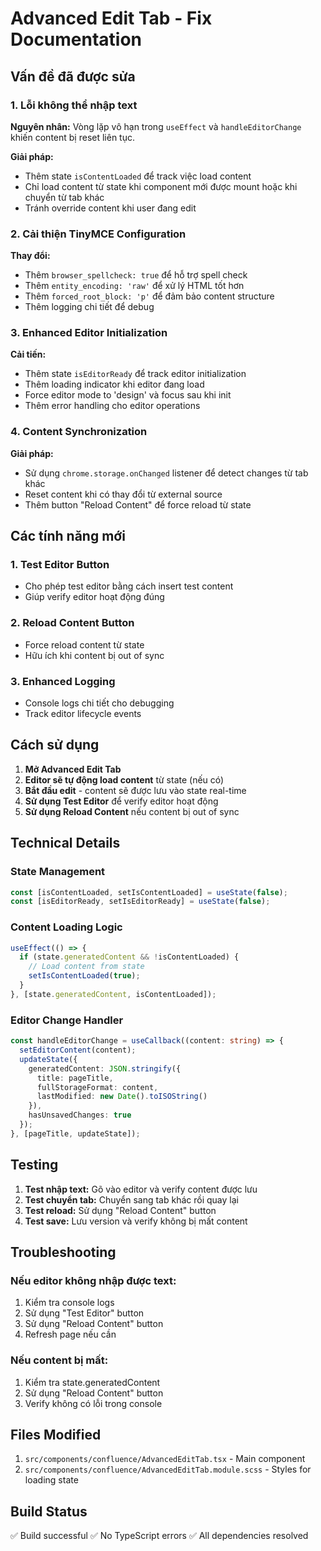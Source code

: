 # Advanced Edit Tab - Fix Documentation

## Vấn đề đã được sửa

### 1. Lỗi không thể nhập text
**Nguyên nhân:** Vòng lặp vô hạn trong `useEffect` và `handleEditorChange` khiến content bị reset liên tục.

**Giải pháp:**
- Thêm state `isContentLoaded` để track việc load content
- Chỉ load content từ state khi component mới được mount hoặc khi chuyển từ tab khác
- Tránh override content khi user đang edit

### 2. Cải thiện TinyMCE Configuration
**Thay đổi:**
- Thêm `browser_spellcheck: true` để hỗ trợ spell check
- Thêm `entity_encoding: 'raw'` để xử lý HTML tốt hơn
- Thêm `forced_root_block: 'p'` để đảm bảo content structure
- Thêm logging chi tiết để debug

### 3. Enhanced Editor Initialization
**Cải tiến:**
- Thêm state `isEditorReady` để track editor initialization
- Thêm loading indicator khi editor đang load
- Force editor mode to 'design' và focus sau khi init
- Thêm error handling cho editor operations

### 4. Content Synchronization
**Giải pháp:**
- Sử dụng `chrome.storage.onChanged` listener để detect changes từ tab khác
- Reset content khi có thay đổi từ external source
- Thêm button "Reload Content" để force reload từ state

## Các tính năng mới

### 1. Test Editor Button
- Cho phép test editor bằng cách insert test content
- Giúp verify editor hoạt động đúng

### 2. Reload Content Button
- Force reload content từ state
- Hữu ích khi content bị out of sync

### 3. Enhanced Logging
- Console logs chi tiết cho debugging
- Track editor lifecycle events

## Cách sử dụng

1. **Mở Advanced Edit Tab**
2. **Editor sẽ tự động load content** từ state (nếu có)
3. **Bắt đầu edit** - content sẽ được lưu vào state real-time
4. **Sử dụng Test Editor** để verify editor hoạt động
5. **Sử dụng Reload Content** nếu content bị out of sync

## Technical Details

### State Management
```typescript
const [isContentLoaded, setIsContentLoaded] = useState(false);
const [isEditorReady, setIsEditorReady] = useState(false);
```

### Content Loading Logic
```typescript
useEffect(() => {
  if (state.generatedContent && !isContentLoaded) {
    // Load content from state
    setIsContentLoaded(true);
  }
}, [state.generatedContent, isContentLoaded]);
```

### Editor Change Handler
```typescript
const handleEditorChange = useCallback((content: string) => {
  setEditorContent(content);
  updateState({
    generatedContent: JSON.stringify({
      title: pageTitle,
      fullStorageFormat: content,
      lastModified: new Date().toISOString()
    }),
    hasUnsavedChanges: true
  });
}, [pageTitle, updateState]);
```

## Testing

1. **Test nhập text:** Gõ vào editor và verify content được lưu
2. **Test chuyển tab:** Chuyển sang tab khác rồi quay lại
3. **Test reload:** Sử dụng "Reload Content" button
4. **Test save:** Lưu version và verify không bị mất content

## Troubleshooting

### Nếu editor không nhập được text:
1. Kiểm tra console logs
2. Sử dụng "Test Editor" button
3. Sử dụng "Reload Content" button
4. Refresh page nếu cần

### Nếu content bị mất:
1. Kiểm tra state.generatedContent
2. Sử dụng "Reload Content" button
3. Verify không có lỗi trong console

## Files Modified

1. `src/components/confluence/AdvancedEditTab.tsx` - Main component
2. `src/components/confluence/AdvancedEditTab.module.scss` - Styles for loading state

## Build Status

✅ Build successful
✅ No TypeScript errors
✅ All dependencies resolved 